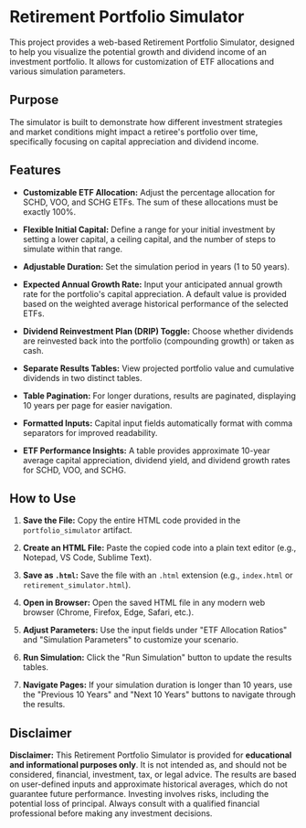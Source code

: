 # Retirement Portfolio Simulator

This project provides a web-based Retirement Portfolio Simulator, designed to help you visualize the potential growth and dividend income of an investment portfolio. It allows for customization of ETF allocations and various simulation parameters.

## Purpose

The simulator is built to demonstrate how different investment strategies and market conditions might impact a retiree's portfolio over time, specifically focusing on capital appreciation and dividend income.

## Features

* **Customizable ETF Allocation:** Adjust the percentage allocation for SCHD, VOO, and SCHG ETFs. The sum of these allocations must be exactly 100%.

* **Flexible Initial Capital:** Define a range for your initial investment by setting a lower capital, a ceiling capital, and the number of steps to simulate within that range.

* **Adjustable Duration:** Set the simulation period in years (1 to 50 years).

* **Expected Annual Growth Rate:** Input your anticipated annual growth rate for the portfolio's capital appreciation. A default value is provided based on the weighted average historical performance of the selected ETFs.

* **Dividend Reinvestment Plan (DRIP) Toggle:** Choose whether dividends are reinvested back into the portfolio (compounding growth) or taken as cash.

* **Separate Results Tables:** View projected portfolio value and cumulative dividends in two distinct tables.

* **Table Pagination:** For longer durations, results are paginated, displaying 10 years per page for easier navigation.

* **Formatted Inputs:** Capital input fields automatically format with comma separators for improved readability.

* **ETF Performance Insights:** A table provides approximate 10-year average capital appreciation, dividend yield, and dividend growth rates for SCHD, VOO, and SCHG.

## How to Use

1. **Save the File:** Copy the entire HTML code provided in the `portfolio_simulator` artifact.

2. **Create an HTML File:** Paste the copied code into a plain text editor (e.g., Notepad, VS Code, Sublime Text).

3. **Save as `.html`:** Save the file with an `.html` extension (e.g., `index.html` or `retirement_simulator.html`).

4. **Open in Browser:** Open the saved HTML file in any modern web browser (Chrome, Firefox, Edge, Safari, etc.).

5. **Adjust Parameters:** Use the input fields under "ETF Allocation Ratios" and "Simulation Parameters" to customize your scenario.

6. **Run Simulation:** Click the "Run Simulation" button to update the results tables.

7. **Navigate Pages:** If your simulation duration is longer than 10 years, use the "Previous 10 Years" and "Next 10 Years" buttons to navigate through the results.

## Disclaimer

**Disclaimer:** This Retirement Portfolio Simulator is provided for **educational and informational purposes only**. It is not intended as, and should not be considered, financial, investment, tax, or legal advice. The results are based on user-defined inputs and approximate historical averages, which do not guarantee future performance. Investing involves risks, including the potential loss of principal. Always consult with a qualified financial professional before making any investment decisions.
